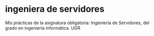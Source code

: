 # ingeniera de servidores
Mis prácticas de la asignatura obligatoria: Ingeniería de Servidores, del grado en ingeniería informática. UGR
